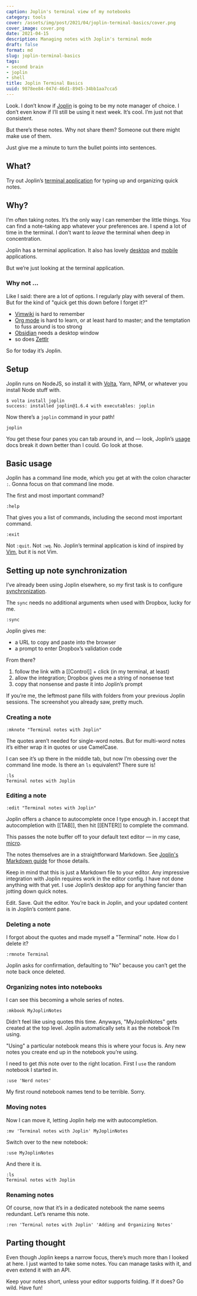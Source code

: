 ```yaml
---
caption: Joplin's terminal view of my notebooks
category: tools
cover: /assets/img/post/2021/04/joplin-terminal-basics/cover.png
cover_image: cover.png
date: 2021-04-15
description: Managing notes with Joplin's terminal mode
draft: false
format: md
slug: joplin-terminal-basics
tags:
- second brain
- joplin
- shell
title: Joplin Terminal Basics
uuid: 9878ee84-047d-46d1-8945-34bb1aa7cca5
---
```


Look.  I don’t know if [Joplin][joplin] is going to be my note manager of
choice.  I don’t even know if I’ll still be using it next week.  It’s cool.
I’m just not that consistent.

But there’s these notes.  Why not share them?  Someone out there might make use
of them.

Just give me a minute to turn the bullet points into sentences.

## What?

Try out Joplin’s [terminal application][terminal-application] for typing up and
organizing quick notes.

## Why?

I’m often taking notes.  It’s the only way I can remember the little things.
You can find a note-taking app whatever your preferences are.  I spend a lot of
time in the terminal.  I don’t want to *leave* the terminal when deep in
concentration.

Joplin has a terminal application.  It also has lovely [desktop][] and [mobile][]
applications.

But we’re just looking at the terminal application.

### Why not …

Like I said: there are a lot of options.  I regularly play with several of
them.  But for the kind of "quick get this down before I forget it?"

- [Vimwiki][vimwiki] is hard to remember
- [Org mode][org-mode] is hard to learn, or at least hard to master; and the temptation to fuss around is too strong
- [Obsidian][obsidian] needs a desktop window
- so does [Zettlr][zettlr]

So for today it’s Joplin.

## Setup

Joplin runs on NodeJS, so install it with [Volta][volta], Yarn, NPM, or
whatever you install Node stuff with.

``` text
$ volta install joplin
success: installed joplin@1.6.4 with executables: joplin
```

Now there’s a `joplin` command in your path!

``` text
joplin
```

You get these four panes you can tab around in, and — look, Joplin’s [usage][]
docs break it down better than I could.  Go look at those.

## Basic usage

Joplin has a command line mode, which you get at with the colon character
`:`.  Gonna focus on that command line mode.

The first and most important command?

``` text
:help
```

That gives you a list of commands, including the second most important command.

``` text
:exit
```

Not `:quit`.  Not `:wq`.  No.  Joplin’s terminal application is kind of
inspired by [Vim][vim], but it is not Vim.

## Setting up note synchronization

I’ve already been using Joplin elsewhere, so *my* first task is to configure
[synchronization][].

The `sync` needs no additional arguments when used with Dropbox, lucky for
me.

``` text
:sync
```

Joplin gives me:

- a URL to copy and paste into the browser
- a prompt to enter Dropbox’s validation code

From there?

1. follow the link with a [[Control]] + click (in my terminal, at least)
1. allow the integration; Dropbox gives me a string of nonsense text
1. copy that nonsense and paste it into Joplin’s prompt

If you’re me, the leftmost pane fills with folders from your previous Joplin
sessions.  The screenshot you already saw, pretty much.

### Creating a note

``` text
:mknote "Terminal notes with Joplin"
```

The quotes aren’t needed for single-word notes.  But for multi-word notes it’s
either wrap it in quotes or use CamelCase.

I can see it’s up there in the middle tab, but now I’m obessing over the
command line mode.  Is there an `ls` equivalent?  There sure is!

``` text
:ls
Terminal notes with Joplin
```

### Editing a note

``` text
:edit "Terminal notes with Joplin"
```

Joplin offers a chance to autocomplete once I type enough in.  I accept that
autocompletion with [[TAB]], then hit [[ENTER]] to complete the command.

This passes the note buffer off to your default text editor — in my case,
[micro][].

The notes themselves are in a straightforward Markdown.  See [Joplin's Markdown
guide][markdown-guide] for those details.

Keep in mind that this is just a Markdown file to your editor.  Any impressive
integration with Joplin requires work in the editor config.  I have not done
anything with that yet.  I use Joplin’s desktop app for anything fancier than
jotting down quick notes.

Edit.  Save.  Quit the editor.  You’re back in Joplin, and your updated content
is in Joplin’s content pane.

### Deleting a note

I forgot about the quotes and made myself a "Terminal" note.  How do I delete
it?

``` text
:rmnote Terminal
```

Joplin asks for confirmation, defaulting to "No" because you can’t get the note
back once deleted.

### Organizing notes into notebooks

I can see this becoming a whole series of notes.

``` text
:mkbook MyJoplinNotes
```

Didn’t feel like using quotes this time.  Anyways, "MyJoplinNotes" gets created
at the top level.  Joplin automatically sets it as the notebook I’m using.

"Using" a particular notebook means this is where your focus is.  Any new notes
you create end up in the notebook you’re using.

I need to get *this* note over to the right location.  First I `use` the
random notebook I started in.

``` text
:use 'Nerd notes'
```

My first round notebook names tend to be terrible. Sorry.

### Moving notes

Now I can move it, letting Joplin help me with autocompletion.

``` text
:mv 'Terminal notes with Joplin' MyJoplinNotes
```

Switch over to the new notebook:

``` text
:use MyJoplinNotes
```

And there it is.

``` text
:ls
Terminal notes with Joplin
```

### Renaming notes

Of course, now that it’s in a dedicated notebook the name seems redundant.
Let’s rename this note.

``` text
:ren 'Terminal notes with Joplin' 'Adding and Organizing Notes'
```

## Parting thought

Even though Joplin keeps a narrow focus, there’s much more than I looked at
here.  I just wanted to take some notes.  You can manage tasks with it, and
even extend it with an API.

Keep your notes short, unless your editor supports folding.  If it does?  Go
wild.  Have fun!

[joplin]: https://joplinapp.org/
[terminal-application]: https://joplinapp.org/terminal/
[desktop]: https://joplinapp.org/desktop/
[mobile]: https://joplinapp.org/mobile/
[vimwiki]: https://vimwiki.github.io/
[org-mode]: https://orgmode.org
[obsidian]: https://obsidian.md
[zettlr]: https://www.zettlr.com/
[volta]: https://volta.sh/
[usage]: https://joplinapp.org/terminal/#usage
[vim]: https://www.vim.org
[synchronization]: https://joplinapp.org/terminal/#synchronisation
[micro]: https://micro-editor.github.io/
[markdown-guide]: https://joplinapp.org/markdown/